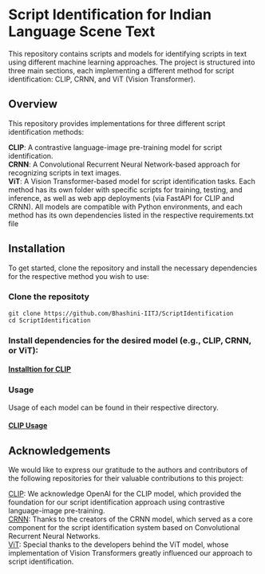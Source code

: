 # Script Identification for Indian Language Scene Text
This repository contains scripts and models for identifying scripts in text using different machine learning approaches. The project is structured into three main sections, each implementing a different method for script identification: CLIP, CRNN, and ViT (Vision Transformer).

## Overview

This repository provides implementations for three different script identification methods:

**CLIP**: A contrastive language-image pre-training model for script identification.\
**CRNN**: A Convolutional Recurrent Neural Network-based approach for recognizing scripts in text images.\
**ViT**: A Vision Transformer-based model for script identification tasks.
Each method has its own folder with specific scripts for training, testing, and inference, as well as web app deployments (via FastAPI for CLIP and CRNN). All models are compatible with Python environments, and each method has its own dependencies listed in the respective requirements.txt file

## Installation 
To get started, clone the repository and install the necessary dependencies for the respective method you wish to use:

### Clone the repositoty
```
git clone https://github.com/Bhashini-IITJ/ScriptIdentification
cd ScriptIdentification
``` 

### Install dependencies for the desired model (e.g., CLIP, CRNN, or ViT):

#### [Installtion for CLIP](clip/README.md#installation)

### Usage
Usage of each model can be found in their respective directory.

#### [CLIP Usage](clip/README.md#inference)


## Acknowledgements
We would like to express our gratitude to the authors and contributors of the following repositories for their valuable contributions to this project:

[CLIP](https://github.com/openai/CLIP): We acknowledge OpenAI for the CLIP model, which provided the foundation for our script identification approach using contrastive language-image pre-training.\
[CRNN](https://github.com/GitYCC/crnn-pytorch): Thanks to the creators of the CRNN model, which served as a core component for the script identification system based on Convolutional Recurrent Neural Networks.\
[ViT](https://github.com/lucidrains/vit-pytorch): Special thanks to the developers behind the ViT model, whose implementation of Vision Transformers greatly influenced our approach to script identification.
